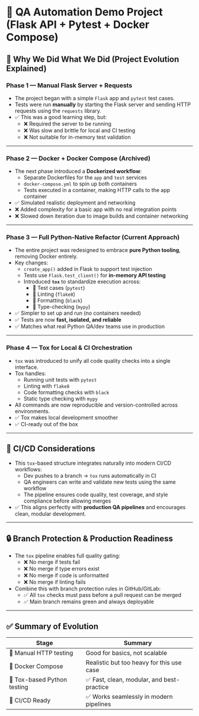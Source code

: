 # 🧪 QA Automation Demo Project (Flask API + Pytest + Docker Compose)

## 🧠 Why We Did What We Did (Project Evolution Explained)

### Phase 1 — Manual Flask Server + Requests

- The project began with a simple `Flask` app and `pytest` test cases.
- Tests were run **manually** by starting the Flask server and sending HTTP requests using the `requests` library.
- ✅ This was a good learning step, but:
  - ❌ Required the server to be running
  - ❌ Was slow and brittle for local and CI testing
  - ❌ Not suitable for in-memory test validation

---

### Phase 2 — Docker + Docker Compose (Archived)

- The next phase introduced a **Dockerized workflow**:
  - Separate Dockerfiles for the `app` and `test` services
  - `docker-compose.yml` to spin up both containers
  - Tests executed in a container, making HTTP calls to the app container
- ✅ Simulated realistic deployment and networking
- ❌ Added complexity for a basic app with no real integration points
- ❌ Slowed down iteration due to image builds and container networking

---

### Phase 3 — Full Python-Native Refactor (Current Approach)

- The entire project was redesigned to embrace **pure Python tooling**, removing Docker entirely.
- Key changes:
  - `create_app()` added in Flask to support test injection
  - Tests use `Flask.test_client()` for **in-memory API testing**
  - Introduced **`tox`** to standardize execution across:
    - 🧪 Test cases (`pytest`)
    - 🧼 Linting (`flake8`)
    - 🎨 Formatting (`black`)
    - 📐 Type-checking (`mypy`)
- ✅ Simpler to set up and run (no containers needed)
- ✅ Tests are now **fast, isolated, and reliable**
- ✅ Matches what real Python QA/dev teams use in production

---

### Phase 4 — Tox for Local & CI Orchestration

- `tox` was introduced to unify all code quality checks into a single interface.
- Tox handles:
  - Running unit tests with `pytest`
  - Linting with `flake8`
  - Code formatting checks with `black`
  - Static type checking with `mypy`
- All commands are now reproducible and version-controlled across environments.
- ✅ Tox makes local development smoother
- ✅ CI-ready out of the box

---

## 🔁 CI/CD Considerations

- This `tox`-based structure integrates naturally into modern CI/CD workflows:
  - Dev pushes to a branch → `tox` runs automatically in CI
  - QA engineers can write and validate new tests using the same workflow
  - The pipeline ensures code quality, test coverage, and style compliance before allowing merges
- ✅ This aligns perfectly with **production QA pipelines** and encourages clean, modular development.

---

## 🔒 Branch Protection & Production Readiness

- The `tox` pipeline enables full quality gating:
  - ❌ No merge if tests fail
  - ❌ No merge if type errors exist
  - ❌ No merge if code is unformatted
  - ❌ No merge if linting fails
- Combine this with branch protection rules in GitHub/GitLab:
  - ✅ All `tox` checks must pass before a pull request can be merged
  - ✅ Main branch remains green and always deployable

---

## ✅ Summary of Evolution

| Stage                      | Summary                                     |
|----------------------------|---------------------------------------------|
| 🐣 Manual HTTP testing     | Good for basics, not scalable               |
| 🐳 Docker Compose          | Realistic but too heavy for this use case   |
| 🧪 Tox-based Python testing| ✅ Fast, clean, modular, and best-practice   |
| 🔄 CI/CD Ready             | ✅ Works seamlessly in modern pipelines     |
